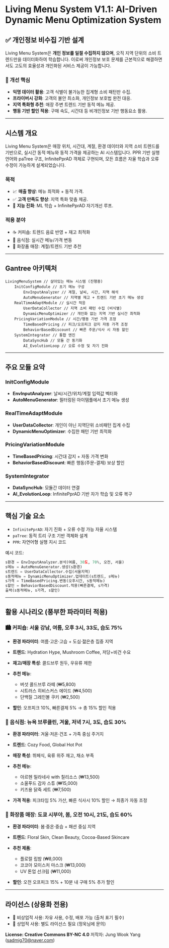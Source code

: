 # Living Menu System V1.1: AI-Driven Dynamic Menu Optimization System

## ✅ 개인정보 비수집 기반 설계

Living Menu System은 **개인 정보를 일절 수집하지 않으며**, 오직 지역 단위의 소비 트렌드만을 데이터화하여 학습합니다. 이로써 개인정보 보호 문제를 근본적으로 해결하면서도 고도의 효율성과 개인화된 서비스 제공이 가능합니다.

### 📌 개선 핵심

* **익명 데이터 활용**: 고객 식별이 불가능한 집계형 소비 패턴만 수집.
* **프라이버시 강화**: 고객의 불안 최소화, 개인정보 보호법 완전 대응.
* **지역 특화형 추천**: 매장 주변 트렌드 기반 동적 메뉴 제공.
* **행동 기반 할인 적용**: 구매 속도, 시간대 등 비개인정보 기반 행동요소 활용.

---

## 시스템 개요

Living Menu System은 매장 위치, 시간대, 계절, 환경 데이터와 지역 소비 트렌드를 기반으로, 실시간 동적 메뉴와 동적 가격을 제공하는 AI 시스템입니다. PPR 기반 실행 언어와 paTree 구조, InfinitePprAD 객체로 구현되며, 모든 흐름은 자율 학습과 오류 수정이 가능하게 설계되었습니다.

### 목적

* 📈 **매출 향상**: 메뉴 최적화 + 동적 가격.
* ✅ **고객 만족도 향상**: 지역 특화 맞춤 제공.
* 🤖 **지능 진화**: ML 학습 + InfinitePprAD 자기개선 루프.

### 적용 분야

* ☕ 커피숍: 트렌드 음료 반영 + 재고 최적화
* 🍱 음식점: 실시간 메뉴/가격 변동
* 💄 화장품 매장: 계절/트렌드 기반 추천

---

## Gantree 아키텍처

```
LivingMenuSystem // 살아있는 메뉴 시스템 (진행중)
    InitConfigModule // 초기 메뉴 구성
        EnvInputAnalyzer // 계절, 날씨, 시간, 지역 해석
        AutoMenuGenerator // 지역별 재고 + 트렌드 기반 초기 메뉴 생성
    RealTimeAdaptModule // 실시간 적응
        UserDataCollector // 지역 소비 패턴 수집 (비식별)
        DynamicMenuOptimizer // 개인화 없는 지역 기반 실시간 최적화
    PricingVariationModule // 시간/행동 기반 가격 조정
        TimeBasedPricing // 피크/오프피크 감지 자동 가격 조정
        BehaviorBasedDiscount // 빠른 주문/식사 시 자동 할인
    SystemIntegrator // 통합 엔진
        DataSyncHub // 모듈 간 동기화
        AI_EvolutionLoop // 오류 수정 및 자기 진화
```

---

## 주요 모듈 요약

### InitConfigModule

* **EnvInputAnalyzer**: 날씨/시간/위치/계절 입력값 벡터화
* **AutoMenuGenerator**: 필터링된 아이템풀에서 초기 메뉴 생성

### RealTimeAdaptModule

* **UserDataCollector**: 개인이 아닌 지역단위 소비패턴 집계 수집
* **DynamicMenuOptimizer**: 수집한 패턴 기반 최적화

### PricingVariationModule

* **TimeBasedPricing**: 시간대 감지 + 자동 가격 변화
* **BehaviorBasedDiscount**: 빠른 행동(주문-결제) 보상 할인

### SystemIntegrator

* **DataSyncHub**: 모듈간 데이터 연결
* **AI\_EvolutionLoop**: InfinitePprAD 기반 자가 학습 및 오류 복구

---

## 핵심 기술 요소

* `InfinitePprAD`: 자기 진화 + 오류 수정 가능 자율 시스템
* `paTree`: 동적 트리 구조 기반 객체화 설계
* `PPR`: 자연어형 실행 지시 코드

예시 코드:

```python
s환경 = EnvInputAnalyzer.분석(여름, 30도, 70%, 오전, 서울)
s메뉴 = AutoMenuGenerator.생성(s환경)
s트렌드 = UserDataCollector.수집(서울지역)
s동적메뉴 = DynamicMenuOptimizer.업데이트(s트렌드, s메뉴)
s가격 = TimeBasedPricing.변동(오후시간, s동적메뉴)
s할인 = BehaviorBasedDiscount.적용(빠른결제, s가격)
출력(s동적메뉴, s가격, s할인)
```

---

## 활용 시나리오 (풍부한 파라미터 적용)

### 🏙️ 커피숍: 서울 강남, 여름, 오후 3시, 33도, 습도 75%

* **환경 파라미터**: 여름·고온·고습 + 도심·젊은층 집중 지역
* **트렌드**: Hydration Hype, Mushroom Coffee, 저당+비건 수요
* **재고/매장 특성**: 콜드브루 원두, 우유류 제한
* **추천 메뉴**:

  * 버섯 콜드브루 라떼 (₩5,800)
  * 시트러스 히비스커스 에이드 (₩4,500)
  * 단백질 그레인볼 쿠키 (₩2,500)
* **할인**: 오프피크 10%, 빠른결제 5% → 총 15% 할인 적용

### 🍜 음식점: 뉴욕 브루클린, 겨울, 저녁 7시, 3도, 습도 30%

* **환경 파라미터**: 겨울·저온·건조 + 가족 중심 주거지
* **트렌드**: Cozy Food, Global Hot Pot
* **매장 특성**: 뷔페식, 육류 위주 재고, 채소 부족
* **추천 메뉴**:

  * 아르헨 밀라네사 with 칠리소스 (₩13,500)
  * 소울푸드 감자 스튜 (₩15,000)
  * 키즈용 닭죽 세트 (₩7,500)
* **가격 적용**: 피크타임 5% 가산, 빠른 식사시 10% 할인 → 최종가 자동 조정

### 💄 화장품 매장: 도쿄 시부야, 봄, 오전 10시, 21도, 습도 60%

* **환경 파라미터**: 봄·중온·중습 + 패션 중심 지역
* **트렌드**: Floral Skin, Clean Beauty, Cocoa-Based Skincare
* **추천 제품**:

  * 플로럴 립밤 (₩8,000)
  * 코코아 모이스처 마스크 (₩13,000)
  * UV 톤업 선크림 (₩11,000)
* **할인**: 오전 오프피크 15% + 10분 내 구매 5% 추가 할인

---

## 라이선스 (상용화 전용)

* 📘 비상업적 사용: 자유 사용, 수정, 배포 가능 (출처 표기 필수)
* 💼 상업적 사용: 별도 라이선스 필요 (정욱님에 문의)

**License: Creative Commons BY-NC 4.0**
저작자: Jung Wook Yang ([sadmig70@naver.com](mailto:sadmig70@naver.com))
